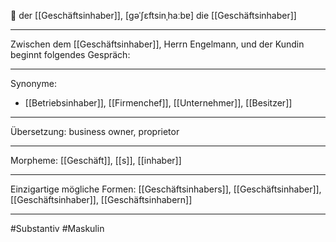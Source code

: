 🔵 der [[Geschäftsinhaber]], [ɡəˈʃɛftsinˌhaːbɐ]
die [[Geschäftsinhaber]]

---

Zwischen dem [[Geschäftsinhaber]], Herrn Engelmann, und der Kundin beginnt folgendes Gespräch:

---

Synonyme:

- [[Betriebsinhaber]], [[Firmenchef]], [[Unternehmer]], [[Besitzer]]

---

Übersetzung: business owner, proprietor

---

Morpheme:
[[Geschäft]], [[s]], [[inhaber]]

---

Einzigartige mögliche Formen: [[Geschäftsinhabers]], [[Geschäftsinhaber]], [[Geschäftsinhaber]], [[Geschäftsinhabern]]

---

#Substantiv #Maskulin
